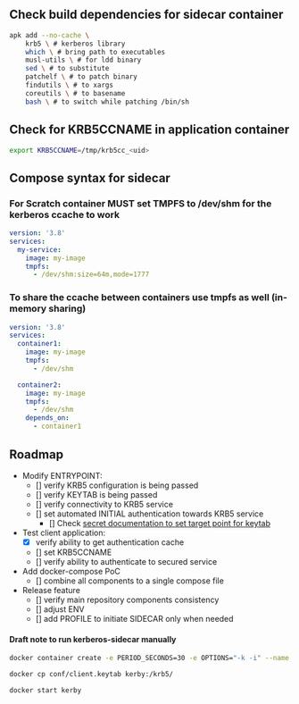 ## Check build dependencies for sidecar container

```sh
apk add --no-cache \
    krb5 \ # kerberos library
    which \ # bring path to executables
    musl-utils \ # for ldd binary
    sed \ # to substitute
    patchelf \ # to patch binary
    findutils \ # to xargs
    coreutils \ # to basename
    bash \ # to switch while patching /bin/sh
```

## Check for KRB5CCNAME in application container

```sh
export KRB5CCNAME=/tmp/krb5cc_<uid>
```

## Compose syntax for sidecar

### For Scratch container MUST set TMPFS to /dev/shm for the kerberos ccache to work

```yaml
version: '3.8'
services:
  my-service:
    image: my-image
    tmpfs:
      - /dev/shm:size=64m,mode=1777

```

### To share the ccache between containers use tmpfs as well (in-memory sharing)

```yaml
version: '3.8'
services:
  container1:
    image: my-image
    tmpfs:
      - /dev/shm

  container2:
    image: my-image
    tmpfs:
      - /dev/shm
    depends_on:
      - container1

```

## Roadmap

* Modify ENTRYPOINT:
  - [] verify KRB5 configuration is being passed
  - [] verify KEYTAB is being passed
  - [] verify connectivity to KRB5 service
  - [] set automated INITIAL authentication towards KRB5 service
    - [] Check [secret documentation to set target point for keytab](https://docs.docker.com/reference/compose-file/services/#long-syntax-4)
* Test client application:
  - [x] verify ability to get authentication cache
  - [] set KRB5CCNAME
  - [] verify ability to authenticate to secured service
* Add docker-compose PoC
  - [] combine all components to a single compose file
* Release feature
  - [] verify main repository components consistency
  - [] adjust ENV
  - [] add PROFILE to initiate SIDECAR only when needed


#### Draft note to run kerberos-sidecar manually

```sh
docker container create -e PERIOD_SECONDS=30 -e OPTIONS="-k -i" --name kerby -it --network kerberos-backend --mount type=tmpfs,destination=/dev/shm kerberos-sidecar:latest

docker cp conf/client.keytab kerby:/krb5/

docker start kerby
```